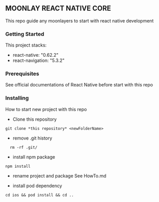 ## MOONLAY REACT NATIVE CORE

This repo guide any moonlayers to start with react native development

### Getting Started

This project stacks: 
- react-native: "0.62.2"
- react-navigation: "5.3.2"

### Prerequisites

See official documentations of React Native before start with this repo

### Installing

How to start new project with this repo

- Clone this repository
```
git clone *this repository* <newFolderName>
```

- remove .git history
```
  rm -rf .git/
```

- install npm package
```
npm install
```

- rename project and package
See HowTo.md

- install pod dependency
```
cd ios && pod install && cd ..
```
